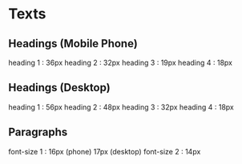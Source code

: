 # Texts
## Headings (Mobile Phone)
heading 1 : 36px
heading 2 : 32px 
heading 3 : 19px
heading 4 : 18px

## Headings (Desktop)
heading 1 : 56px
heading 2 : 48px 
heading 3 : 32px
heading 4 : 18px

## Paragraphs
font-size 1 : 16px (phone) 17px (desktop)
font-size 2 : 14px